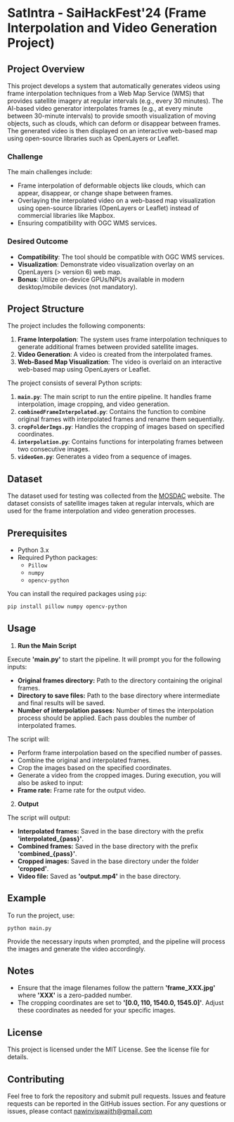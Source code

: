 # SatIntra - SaiHackFest'24 (Frame Interpolation and Video Generation Project)

## Project Overview

This project develops a system that automatically generates videos using frame interpolation techniques from a Web Map Service (WMS) that provides satellite imagery at regular intervals (e.g., every 30 minutes). The AI-based video generator interpolates frames (e.g., at every minute between 30-minute intervals) to provide smooth visualization of moving objects, such as clouds, which can deform or disappear between frames. The generated video is then displayed on an interactive web-based map using open-source libraries such as OpenLayers or Leaflet.

### Challenge

The main challenges include:
- Frame interpolation of deformable objects like clouds, which can appear, disappear, or change shape between frames.
- Overlaying the interpolated video on a web-based map visualization using open-source libraries (OpenLayers or Leaflet) instead of commercial libraries like Mapbox.
- Ensuring compatibility with OGC WMS services.

### Desired Outcome

- **Compatibility**: The tool should be compatible with OGC WMS services.
- **Visualization**: Demonstrate video visualization overlay on an OpenLayers (> version 6) web map.
- **Bonus**: Utilize on-device GPUs/NPUs available in modern desktop/mobile devices (not mandatory).
  
## Project Structure
The project includes the following components:
1. **Frame Interpolation**: The system uses frame interpolation techniques to generate additional frames between provided satellite images.
2. **Video Generation**: A video is created from the interpolated frames.
3. **Web-Based Map Visualization**: The video is overlaid on an interactive web-based map using OpenLayers or Leaflet.

The project consists of several Python scripts:
1. **`main.py`**: The main script to run the entire pipeline. It handles frame interpolation, image cropping, and video generation.
2. **`combinedFrameInterpolated.py`**: Contains the function to combine original frames with interpolated frames and rename them sequentially.
3. **`cropFolderImgs.py`**: Handles the cropping of images based on specified coordinates.
4. **`interpolation.py`**: Contains functions for interpolating frames between two consecutive images.
5. **`videoGen.py`**: Generates a video from a sequence of images.

## Dataset

The dataset used for testing was collected from the [MOSDAC](https://www.mosdac.gov.in/) website. The dataset consists of satellite images taken at regular intervals, which are used for the frame interpolation and video generation processes.

## Prerequisites

- Python 3.x
- Required Python packages:
  - `Pillow`
  - `numpy`
  - `opencv-python`

You can install the required packages using `pip`:

```bash
pip install pillow numpy opencv-python
```

## Usage
1. **Run the Main Script**

Execute **'main.py'** to start the pipeline. It will prompt you for the following inputs:
- **Original frames directory:** Path to the directory containing the original frames.
- **Directory to save files:** Path to the base directory where intermediate and final results will be saved.
- **Number of interpolation passes:** Number of times the interpolation process should be applied. Each pass doubles the number of interpolated frames.

The script will:
- Perform frame interpolation based on the specified number of passes.
- Combine the original and interpolated frames.
- Crop the images based on the specified coordinates.
- Generate a video from the cropped images.
During execution, you will also be asked to input:
- **Frame rate:** Frame rate for the output video.


2. **Output**

The script will output:
- **Interpolated frames:** Saved in the base directory with the prefix **'interpolated_{pass}'**.
- **Combined frames:** Saved in the base directory with the prefix **'combined_{pass}'**.
- **Cropped images:** Saved in the base directory under the folder **'cropped'**.
- **Video file:** Saved as **'output.mp4'** in the base directory.


## Example
To run the project, use:
```
python main.py
```

Provide the necessary inputs when prompted, and the pipeline will process the images and generate the video accordingly.

## Notes
- Ensure that the image filenames follow the pattern **'frame_XXX.jpg'** where **'XXX'** is a zero-padded number.
- The cropping coordinates are set to **'[0.0, 110, 1540.0, 1545.0]'**. Adjust these coordinates as needed for your specific images.

## License
This project is licensed under the MIT License. See the license file for details.

## Contributing
Feel free to fork the repository and submit pull requests. Issues and feature requests can be reported in the GitHub issues section.
For any questions or issues, please contact nawinviswajith@gmail.com

